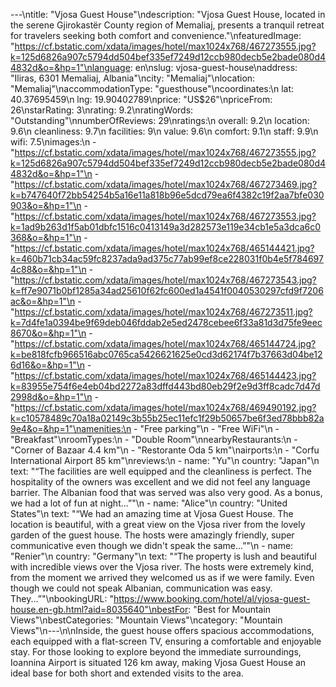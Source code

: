 ---\ntitle: "Vjosa Guest House"\ndescription: "Vjosa Guest House, located in the serene Gjirokastër County region of Memaliaj, presents a tranquil retreat for travelers seeking both comfort and convenience."\nfeaturedImage: "https://cf.bstatic.com/xdata/images/hotel/max1024x768/467273555.jpg?k=125d6826a907c5794dd504bef335ef7249d12ccb980decb5e2bade080d44832d&o=&hp=1"\nlanguage: en\nslug: vjosa-guest-house\naddress: "Iliras, 6301 Memaliaj, Albania"\ncity: "Memaliaj"\nlocation: "Memaliaj"\naccommodationType: "guesthouse"\ncoordinates:\n  lat: 40.37695459\n  lng: 19.90402789\nprice: "US$26"\npriceFrom: 26\nstarRating: 3\nrating: 9.2\nratingWords: "Outstanding"\nnumberOfReviews: 29\nratings:\n  overall: 9.2\n  location: 9.6\n  cleanliness: 9.7\n  facilities: 9\n  value: 9.6\n  comfort: 9.1\n  staff: 9.9\n  wifi: 7.5\nimages:\n  - "https://cf.bstatic.com/xdata/images/hotel/max1024x768/467273555.jpg?k=125d6826a907c5794dd504bef335ef7249d12ccb980decb5e2bade080d44832d&o=&hp=1"\n  - "https://cf.bstatic.com/xdata/images/hotel/max1024x768/467273469.jpg?k=b747640f72bb54254b5a16e11a818b96e5dcd79ea6f4382c19f2aa7bfe030903&o=&hp=1"\n  - "https://cf.bstatic.com/xdata/images/hotel/max1024x768/467273553.jpg?k=1ad9b263d1f5ab01dbfc1516c0413149a3d282573e119e34cb1e5a3dca6c0368&o=&hp=1"\n  - "https://cf.bstatic.com/xdata/images/hotel/max1024x768/465144421.jpg?k=460b71cb34ac59fc8237ada9ad375c77ab99ef8ce228031f0b4e5f7846974c88&o=&hp=1"\n  - "https://cf.bstatic.com/xdata/images/hotel/max1024x768/467273543.jpg?k=ff7e9071b0bf1285a34ad25610f62fc600ed1a4541f0040530297cfd9f7206ac&o=&hp=1"\n  - "https://cf.bstatic.com/xdata/images/hotel/max1024x768/467273511.jpg?k=7d4fe1a0394be9f69deb046fddab2e5ed2478cebee6f33a81d3d75fe9eec8670&o=&hp=1"\n  - "https://cf.bstatic.com/xdata/images/hotel/max1024x768/465144724.jpg?k=be818fcfb966516abc0765ca5426621625e0cd3d62174f7b37663d04be126d16&o=&hp=1"\n  - "https://cf.bstatic.com/xdata/images/hotel/max1024x768/465144423.jpg?k=83955e754f6e4eb04bd2272a83dffd443bd80eb29f2e9d3ff8cadc7d47d2998d&o=&hp=1"\n  - "https://cf.bstatic.com/xdata/images/hotel/max1024x768/469490192.jpg?k=c10578489c70a18a02149c3b55b25ec11efc1f29b50657be6f3ed78bbb82a9e4&o=&hp=1"\namenities:\n  - "Free parking"\n  - "Free WiFi"\n  - "Breakfast"\nroomTypes:\n  - "Double Room"\nnearbyRestaurants:\n  - "Corner of Bazaar 4.4 km"\n  - "Restorante Oda 5 km"\nairports:\n  - "Corfu International Airport 85 km"\nreviews:\n  - name: "Yu"\n    country: "Japan"\n    text: "“The facilities are well equipped and the cleanliness is perfect. The hospitality of the owners was excellent and we did not feel any language barrier. The Albanian food that was served was also very good.
As a bonus, we had a lot of fun at night...”"\n  - name: "Alice"\n    country: "United States"\n    text: "“We had an amazing time at Vjosa Guest House. The location is beautiful, with a great view on the Vjosa river from the lovely garden of the guest house. The hosts were amazingly friendly, super communicative even though we didn't speak the same...”"\n  - name: "Renier"\n    country: "Germany"\n    text: "“The property is lush and beautiful with incredible views over the Vjosa river. The hosts were extremely kind, from the moment we arrived they welcomed us as if we were family. Even though we could not speak Albanian, communication was easy. They...”"\nbookingURL: "https://www.booking.com/hotel/al/vjosa-guest-house.en-gb.html?aid=8035640"\nbestFor: "Best for Mountain Views"\nbestCategories: "Mountain Views"\ncategory: "Mountain Views"\n---\n\nInside, the guest house offers spacious accommodations, each equipped with a flat-screen TV, ensuring a comfortable and enjoyable stay. For those looking to explore beyond the immediate surroundings, Ioannina Airport is situated 126 km away, making Vjosa Guest House an ideal base for both short and extended visits to the area.